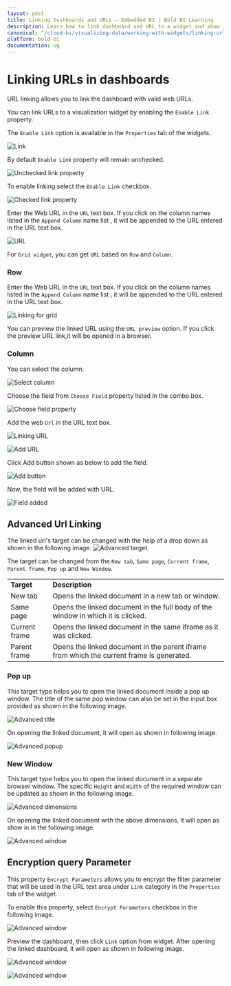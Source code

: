 ```yaml
---
layout: post
title: Linking Dashboards and URLs – Embedded BI | Bold BI Learning
description: Learn how to link dashboard and URL to a widget and show it as drill-down report in Bold BI Embedded dashboard.
canonical: "/cloud-bi/visualizing-data/working-with-widgets/linking-urls-and-dashboards/"
platform: bold-bi
documentation: ug
---
```


# Linking URLs in dashboards

URL linking allows you to link the dashboard with valid web URLs. 

You can link URLs to a visualization widget by enabling the `Enable Link` property.

The `Enable Link` option is available in the `Properties` tab of the widgets.

![Link](/bold-bi-docs/static/assets/embedded/visualizing-data/working-with-widgets/images/Link.PNG) 

By default `Enable Link` property will remain unchecked.

![Unchecked link property](/bold-bi-docs/static/assets/embedded/visualizing-data/working-with-widgets/images/link1.PNG)

To enable linking select the `Enable Link` checkbox.

![Checked link property](/bold-bi-docs/static/assets/embedded/visualizing-data/working-with-widgets/images/Link1a.PNG)

Enter the Web URL in the `URL` text box. If you click on the column names listed in the `Append Column` name list , it will be appended to the URL entered in the URL text box.

![URL](/bold-bi-docs/static/assets/embedded/visualizing-data/working-with-widgets/images/Linking06.PNG)

For `Grid widget`, you can get `URL` based on `Row` and `Column`.

### Row

Enter the Web URL in the `URL` text box. If you click on the column names listed in the
`Append Column` name list , it will be appended to the URL entered in the URL text box.

![Linking for grid](/bold-bi-docs/static/assets/embedded/visualizing-data/working-with-widgets/images/Linking07.PNG)

You can preview the linked URL using the `URL preview` option. If you click the preview URL link,it will be opened in a browser.

### Column

You can select the column.

![Select column](/bold-bi-docs/static/assets/embedded/visualizing-data/working-with-widgets/images/Linking08.PNG)

 Choose the field from `Choose Field` property listed in the combo box.

![Choose field property](/bold-bi-docs/static/assets/embedded/visualizing-data/working-with-widgets/images/Linking09.PNG)

Add the web `Url` in the URL text box. 

![Linking URL](/bold-bi-docs/static/assets/embedded/visualizing-data/working-with-widgets/images/LinkingURL.PNG)

![Add URL](/bold-bi-docs/static/assets/embedded/visualizing-data/working-with-widgets/images/LinkingURL1.PNG)

Click Add button shown as below to add the field.

![Add button](/bold-bi-docs/static/assets/embedded/visualizing-data/working-with-widgets/images/Linkingadd.PNG)

Now, the field will be added with URL.

![Field added](/bold-bi-docs/static/assets/embedded/visualizing-data/working-with-widgets/images/Linking10.PNG)

## Advanced Url Linking

The linked url's target can be changed with the help of a drop down as shown in the following image.
![Advanced target](/bold-bi-docs/static/assets/embedded/visualizing-data/working-with-widgets/images/LinkingAdvancedTarget.png)

The target can be changed from the `New tab`, `Same page`, `Current frame`, `Parent frame`, `Pop up` and  `New Window`.
<table>
<tr>
<td><b>Target</b></td>
<td><b>Description</b></td>
</tr>
<tr>
<td>New tab</td>
<td>Opens the linked document in a new tab or window.</td>
</tr>
<tr>
<td>Same page</td>
<td>Opens the linked document in the full body of the window in which it is clicked.</td>
</tr>
<tr>
<td>Current frame</td>
<td>Opens the linked document in the same iframe as it was clicked.</td>
</tr>
<tr>
<td>Parent frame</td>
<td>Opens the linked document in the parent iframe from which the current frame is generated.</td>
</tr>
</table>

### Pop up
This target type helps you to open the linked document inside a pop up window. The title of the same pop window can also be set in the input box provided as shown in the following image.

![Advanced title](/bold-bi-docs/static/assets/embedded/visualizing-data/working-with-widgets/images/LinkingAdvancedTitle.png)

On opening the linked document, it will open as shown in following image.

![Advanced popup](/bold-bi-docs/static/assets/embedded/visualizing-data/working-with-widgets/images/LinkingAdvancedPopup.png)

### New Window
This target type helps you to open the linked document in a separate browser window. The specific `Height` and `Width` of the required window can be updated as shown in the following image.

![Advanced dimensions](/bold-bi-docs/static/assets/embedded/visualizing-data/working-with-widgets/images/LinkingAdvancedDimensions.png)

On opening the linked document with the above dimensions, it will open as show in in the following image.

![Advanced window](/bold-bi-docs/static/assets/embedded/visualizing-data/working-with-widgets/images/LinkingAdvancedWindow.png)

## Encryption query Parameter

This property `Encrypt Parameters` allows you to encrypt the filter parameter that will be used in the URL text area under `Link` category in the `Properties` tab of the widget.

To enable this property, select `Encrypt Parameters` checkbox in the following image.

![Advanced window](/bold-bi-docs/static/assets/embedded/visualizing-data/working-with-widgets/images/encryption-parameter.png#max-width=50%)

Preview the dashboard, then click `Link` option from widget. After opening the linked dashboard, it will open as shown in following image.

![Advanced window](/bold-bi-docs/static/assets/embedded/visualizing-data/working-with-widgets/images/linking-encryption.png#max-width=100%)

![Advanced window](/bold-bi-docs/static/assets/embedded/visualizing-data/working-with-widgets/images/encryption-result.png#max-width=100%)
